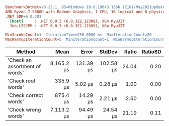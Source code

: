 ``` ini

BenchmarkDotNet=v0.13.1, OS=Windows 10.0.19043.1586 (21H1/May2021Update)
AMD Ryzen 7 5800H with Radeon Graphics, 1 CPU, 16 logical and 8 physical cores
.NET SDK=6.0.201
  [Host]     : .NET 6.0.3 (6.0.322.12309), X64 RyuJIT
  Job-LZSJPM : .NET 6.0.3 (6.0.322.12309), X64 RyuJIT

MinInvokeCount=1  IterationTime=250.0000 ms  MaxIterationCount=20  
MaxWarmupIterationCount=5  MinIterationCount=1  MinWarmupIterationCount=1  

```
|                         Method |       Mean |     Error |    StdDev | Ratio | RatioSD |
|------------------------------- |-----------:|----------:|----------:|------:|--------:|
| &#39;Check an assortment of words&#39; | 8,165.2 μs | 131.39 μs | 102.58 μs | 24.04 |    0.20 |
|             &#39;Check root words&#39; |   335.9 μs |   5.02 μs |   0.28 μs |  1.00 |    0.00 |
|          &#39;Check correct words&#39; |   875.4 μs |  14.29 μs |   2.21 μs |  2.60 |    0.00 |
|            &#39;Check wrong words&#39; | 7,113.2 μs |  94.49 μs |  24.54 μs | 21.19 |    0.11 |
